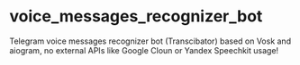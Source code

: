 # voice_messages_recognizer_bot
Telegram voice messages recognizer bot (Transcibator) based on Vosk and aiogram, no external APIs like Google Cloun or Yandex Speechkit usage!
